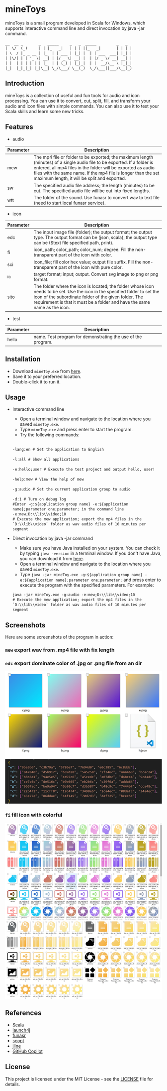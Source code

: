 # mineToys

mineToys is a small program developed in Scala for Windows, which supports interactive command line and direct
invocation by java -jar command.

```shell
__  __ _       _   _____     _   _  _____         _   _
|  \/  (_)     | | |_   _|   | | | ||_   _|       | | | |
| \  / |_ _ __ | |_  | | ___ | |_| |  | | ___  ___| |_| |
| |\/| | | '_ \| __| | |/ _ \| __| |  | |/ _ \/ __| __| |
| |  | | | | | | |_  | | (_) | |_|_|  | |  __/\__ \ |_|_|
|_|  |_|_|_| |_|\__| \_/\___/ \__(_)  \_/\___||___/\__(_)
```

## Introduction

mineToys is a collection of useful and fun tools for audio and icon processing. You can use it to convert, cut, split,
fill, and transform your audio and icon files with simple commands. You can also use it to test your Scala skills and
learn some new tricks.

## Features

- audio

| Parameter | Description                                                                                                                                                                                                                                                                                              |
|-----------|----------------------------------------------------------------------------------------------------------------------------------------------------------------------------------------------------------------------------------------------------------------------------------------------------------|
| mew       | The mp4 file or folder to be exported; the maximum length (minutes) of a single audio file to be exported. If a folder is entered, all mp4 files in the folder will be exported as audio files with the same name. If the mp4 file is longer than the set maximum length, it will be split and exported. |
| sw        | The specified audio file address; the length (minutes) to be cut. The specified audio file will be cut into fixed lengths.                                                                                                                                                                               |
| wtt       | The folder of the sound. Use funasr to convert wav to text file (need to start local funasr service).                                                                                                                                                                                                    |

- icon

| Parameter | Description                                                                                                                                                                                                                                                      |
|-----------|------------------------------------------------------------------------------------------------------------------------------------------------------------------------------------------------------------------------------------------------------------------|
| edc       | The input image file (folder); the output format; the output type. The output format can be (json, scala), the output type can be ($text file specified path, print).                                                                                            |
| fi        | icon_path; color_path; color_num; degree. Fill the non-transparent part of the icon with color.                                                                                                                                                                  |
| sci       | icon_file; fill color hex value; output file suffix. Fill the non-transparent part of the icon with pure color.                                                                                                                                                  |
| ic        | target format; input; output. Convert svg image to png or png format.                                                                                                                                                                                            |
| sito      | The folder where the icon is located; the folder whose icon needs to be set. Use the icon in the specified folder to set the icon of the subordinate folder of the given folder. The requirement is that it must be a folder and have the same name as the icon. |

- test

| Parameter | Description                                                  |
|-----------|--------------------------------------------------------------|
| hello     | name. Test program for demonstrating the use of the program. |

## Installation

- Download `mineToy.exe` from [here](https://github.com/eterk/MineToys/releases/tag/exe).
- Save it to your preferred location.
- Double-click it to run it.

## Usage

- Interactive command line

   - Open a terminal window and navigate to the location where you saved `mineToy.exe`.
   - Type `mineToy.exe` and press enter to start the program.
   - Try the following commands:

  ```shell

  -lang:en # Set the application to English

  -l:all # Show all applications

  -e:hello;user # Execute the test project and output hello, user!

  -help:mew # View the help of mew

  -g:audio # Set the current application group to audio

  -d:1 # Turn on debug log
  #Enter -g:${application group name} -e:${application name};parameter one;parameter; in the command line
  -e:mew;D:\\lib\\video;10
  # Execute the mew application; export the mp4 files in the `D:\\lib\\video` folder as wav audio files of 10 minutes per segment
  ```

- Direct invocation by java -jar command

   - Make sure you have Java installed on your system. You can check it by typing `java -version` in a terminal window.
     If you don't have Java, you can download it from [here](https://www.java.com/en/download/).
   - Open a terminal window and navigate to the location where you saved `mineToy.exe`.
   - Type `java -jar mineToy.exe -g:${application group name} -e:${application name};parameter one;parameter;` and
     press enter to execute the program with the specified parameters. For example:

  ```shell
  java -jar mineToy.exe -g:audio -e:mew;D:\\lib\\video;10
  # Execute the mew application; export the mp4 files in the `D:\\lib\\video` folder as wav audio files of 10 minutes per segment
  ```

## Screenshots

Here are some screenshots of the program in action:

### `mew` export wav from .mp4 file with fix length

### `edc` export dominate color of .jpg or .png file from an dir

![edc](static/pic/edc.png)
![edc](static/pic/edc_code.png)

### `fi` fill icon with colorful

![fi](static/pic/fi.png)
![fi](static/pic/fi_chamagne_gold.png)

## References

- [Scala](https://www.scala-lang.org/)
- [launch4j](http://launch4j.sourceforge.net/)
- [funasr](https://github.com/funasr/funasr)
- [scopt](https://github.com/scopt/scopt)
- [jline](https://github.com/jline/jline3)
- [GitHub Copilot](https://copilot.github.com/)

## License

This project is licensed under the MIT License - see
the [LICENSE](https://github.com/mineToy/mineToy/blob/master/LICENSE) file for details.